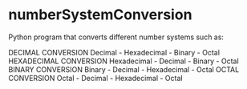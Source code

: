 # numberSystemConversion
Python program that converts different number systems such as: 

DECIMAL CONVERSION
  Decimal - Hexadecimal
          - Binary
          - Octal
HEXADECIMAL CONVERSION
  Hexadecimal - Decimal
              - Binary
              - Octal
BINARY CONVERSION
  Binary - Decimal
         - Hexadecimal
         - Octal
OCTAL CONVERSION
  Octal - Decimal
        - Hexadecimal
        - Octal
